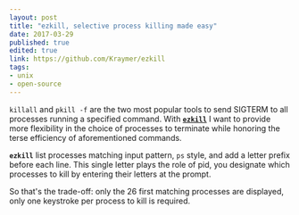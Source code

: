 ```yaml
--- 
layout: post
title: "ezkill, selective process killing made easy"
date: 2017-03-29
published: true
edited: true
link: https://github.com/Kraymer/ezkill
tags:
- unix
- open-source
---
```

`killall` and `pkill -f` are the two most popular tools to send SIGTERM to all 
processes running a specified command.
With [**`ezkill`**](https://github.com/Kraymer/ezkill) I want to provide more 
flexibility in the choice of processes to terminate while honoring the terse
efficiency of aforementioned commands.

**`ezkill`** list processes matching input pattern, `ps` style, 
and add a letter prefix before each line. 
This single letter plays the role of pid, you designate which processes to kill 
by entering their letters at the prompt. 

<script type="text/javascript" src="https://asciinema.org/a/5dxi20xzerjxhw2fn1tdhqi47.js" id="asciicast-5dxi20xzerjxhw2fn1tdhqi47" async></script>

So that's the trade-off: only the 26 first matching processes are displayed, 
only one keystroke per process to kill is required. 

